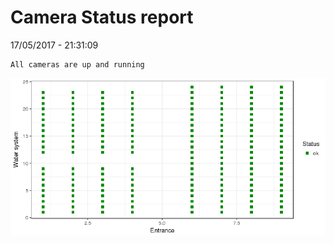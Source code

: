 Camera Status report
================
17/05/2017 - 21:31:09

    All cameras are up and running

![](camreport_files/figure-markdown_github/unnamed-chunk-2-1.png)
